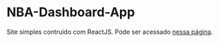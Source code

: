 # NBA-Dashboard-App

Site simples contruído com ReactJS. Pode ser acessado [nessa página](https://nba-dashboard-app.vercel.app/).

